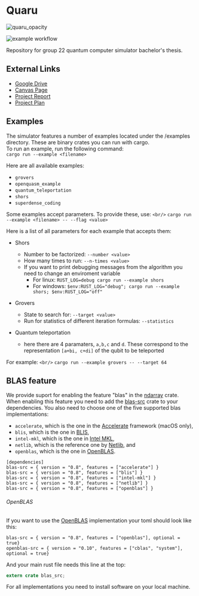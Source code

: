# Quaru

![quaru_opacity](https://user-images.githubusercontent.com/73998667/228244740-bd136eae-1bc5-4048-a76f-8cb85f4e99c9.png)

![example workflow](https://github.com/DATX11-22/Quaru/actions/workflows/rust.yml/badge.svg)

Repository for group 22 quantum computer simulator bachelor's thesis.

## External Links

- [Google Drive](https://drive.google.com/drive/folders/1SPfrqoUSkliOfUi64RXRsj8BRy-veqLI?usp=sharing)
- [Canvas Page](https://chalmers.instructure.com/groups/158527)
- [Project Report](https://www.overleaf.com/read/tsphshnkpfxy)
- [Project Plan](https://www.overleaf.com/project/63ca8a6b32ea8a38a590acc1)

## Examples

The simulator features a number of examples located under the /examples directory. These are binary crates you can run with cargo. <br/>
To run an example, run the following command: <br/>
`cargo run --example <filename>`

Here are all available examples: 

* `grovers`
* `openquasm_example`
* `quantum_teleportation`
* `shors`
* `superdense_coding`

Some examples accept parameters. To provide these, use: `<br/>`
`cargo run --example <filename> -- --flag <value>`

Here is a list of all parameters for each example that accepts them:

* Shors

  * Number to be factorized: `--number <value>`
  * How many times to run: `--n-times <value>`
  * If you want to print debugging messages from the algorithm you need to change  an enviroment variable
    * For linux: `RUST_LOG=debug cargo run --example shors`
    * For windows: `$env:RUST_LOG="debug"; cargo run --example shors; $env:RUST_LOG="off"`
* Grovers

  * State to search for: `--target <value>`
  * Run for statistics of different iteration formulas: `--statistics`
* Quantum teleportation

  * here there are 4 paramaters, `a,b,c` and `d`. These correspond to the representation `[a+bi, c+di]` of the qubit to be teleported

For example: `<br/>`
`cargo run --example grovers -- --target 64`

## BLAS feature

We provide suport for enabling the feature "blas" in the [ndarray](https://crates.io/crates/ndarray) crate.
When enabling this feature you need to add the [blas-src](https://crates.io/crates/blas-src) crate to your dependencies. You also need to choose one of the five supported blas implementations:

* `accelerate`, which is the one in the [Accelerate](https://developer.apple.com/reference/accelerate) framework (macOS only),
* `blis`, which is the one in [BLIS](https://github.com/flame/blis),
* `intel-mkl`, which is the one in [Intel MKL](https://software.intel.com/en-us/mkl),
* `netlib`, which is the reference one by [Netlib](http://www.netlib.org/), and
* `openblas`, which is the one in [OpenBLAS](http://www.openblas.net/).

```
[dependencies]
blas-src = { version = "0.8", features = ["accelerate"] }
blas-src = { version = "0.8", features = ["blis"] }
blas-src = { version = "0.8", features = ["intel-mkl"] }
blas-src = { version = "0.8", features = ["netlib"] }
blas-src = { version = "0.8", features = ["openblas"] }
```

###### OpenBLAS

If you want to use the [OpenBLAS](http://www.openblas.net/) implementation your toml should look like this:

```
blas-src = { version = "0.8", features = ["openblas"], optional = true}
openblas-src = { version = "0.10", features = ["cblas", "system"], optional = true}
```

And your main rust file needs this line at the top:

```rust
extern crate blas_src;
```

For all implementations you need to install software on your local machine.
